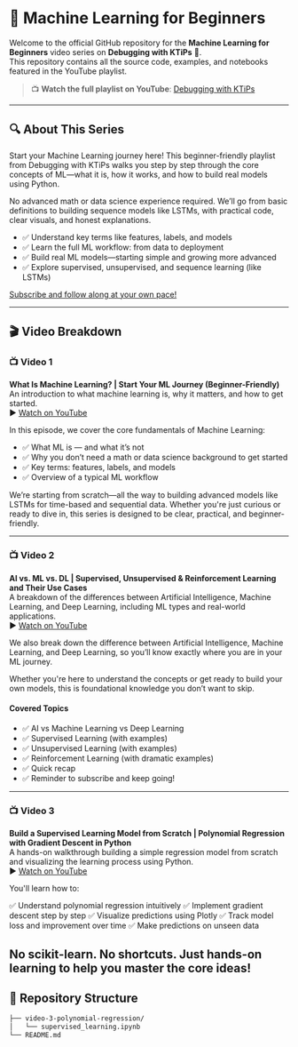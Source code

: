 # 📘 Machine Learning for Beginners

Welcome to the official GitHub repository for the **Machine Learning for Beginners** video series on **Debugging with KTiPs** 🎥.  
This repository contains all the source code, examples, and notebooks featured in the YouTube playlist.

> 📺 **Watch the full playlist on YouTube**: [Debugging with KTiPs](https://www.youtube.com/playlist?list=PLFj4gH4BU2fIUI4JnG8PCKA-r8almDDRU)

---

## 🔍 About This Series

Start your Machine Learning journey here!
This beginner-friendly playlist from Debugging with KTiPs walks you step by step through the core concepts of ML—what it is, how it works, and how to build real models using Python.

No advanced math or data science experience required.
We’ll go from basic definitions to building sequence models like LSTMs, with practical code, clear visuals, and honest explanations.

- ✅ Understand key terms like features, labels, and models
- ✅ Learn the full ML workflow: from data to deployment
- ✅ Build real ML models—starting simple and growing more advanced
- ✅ Explore supervised, unsupervised, and sequence learning (like LSTMs)

[Subscribe and follow along at your own pace!](youtube.com/channel/UCc12pd-7Kyg73mU4cbW-mzg?sub_confirmation=1)

---

## 🎬 Video Breakdown

### 📺 Video 1  
**What Is Machine Learning? | Start Your ML Journey (Beginner-Friendly)**  
An introduction to what machine learning is, why it matters, and how to get started.  
▶️ [Watch on YouTube](https://youtu.be/w-ZzzWOFp-M)

In this episode, we cover the core fundamentals of Machine Learning:

- ✅ What ML is — and what it’s not
- ✅ Why you don’t need a math or data science background to get started
- ✅ Key terms: features, labels, and models
- ✅ Overview of a typical ML workflow

We’re starting from scratch—all the way to building advanced models like LSTMs for time-based and sequential data. Whether you're just curious or ready to dive in, this series is designed to be clear, practical, and beginner-friendly.

---

### 📺 Video 2  
**AI vs. ML vs. DL | Supervised, Unsupervised & Reinforcement Learning and Their Use Cases**  
A breakdown of the differences between Artificial Intelligence, Machine Learning, and Deep Learning, including ML types and real-world applications.  
▶️ [Watch on YouTube](https://youtu.be/UtHYovSv41U)

We also break down the difference between Artificial Intelligence, Machine Learning, and Deep Learning, so you’ll know exactly where you are in your ML journey.

Whether you're here to understand the concepts or get ready to build your own models, this is foundational knowledge you don’t want to skip.

#### Covered Topics
- ✅ AI vs Machine Learning vs Deep Learning
- ✅ Supervised Learning (with examples)
- ✅ Unsupervised Learning (with examples)
- ✅ Reinforcement Learning (with dramatic examples)
- ✅ Quick recap
- ✅ Reminder to subscribe and keep going!

---

### 📺 Video 3  
**Build a Supervised Learning Model from Scratch | Polynomial Regression with Gradient Descent in Python**  
A hands-on walkthrough building a simple regression model from scratch and visualizing the learning process using Python.  
▶️ [Watch on YouTube](https://youtu.be/qcKl1bzla_o)


You'll learn how to:

✅ Understand polynomial regression intuitively
✅ Implement gradient descent step by step
✅ Visualize predictions using Plotly
✅ Track model loss and improvement over time
✅ Make predictions on unseen data

No scikit-learn. No shortcuts. Just hands-on learning to help you master the core ideas!
---

## 📂 Repository Structure

```bash
├── video-3-polynomial-regression/
│   └── supervised_learning.ipynb
└── README.md
